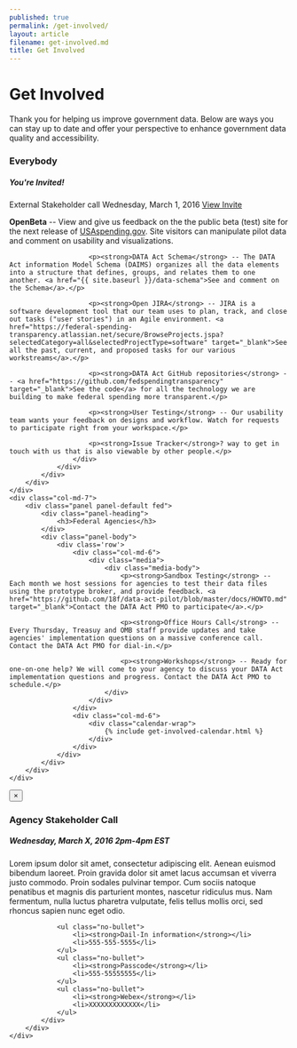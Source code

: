 ```yaml
---
published: true
permalink: /get-involved/
layout: article
filename: get-involved.md
title: Get Involved
---
```


<div class="row">
    <div class="col-md-12">
        <h1>Get Involved</h1>
        <p>Thank you for helping us improve government data. Below are ways you can stay up to date and offer your perspective to enhance government data quality and accessibility.</p>
    </div>
</div>
<div class="row get-involved-wrap">
    <div class="col-md-5">
        <div class="panel panel-default everybody">
            <div class="panel-heading">
                <h3>Everybody</h3>
            </div>
            <div class="panel-body">
                <div class="media">
                    <div class="invite">
                        <span class="glyphicon glyphicon-envelope icon"></span>
                        <h5>You're Invited!</h5>
                        <p>External Stakeholder call Wednesday, March 1, 2016 <a href="#" data-toggle="modal" data-target=".bs-example-modal-sm">View Invite</a></p>
                    </div>
                    <div class="media-body">
                        <p><strong>OpenBeta</strong> -- View and give us feedback on the the public beta (test) site for the next release of <a href="https://openbeta.usaspending.gov/" target="_blank">USAspending.gov</a>. Site visitors can manipulate pilot data and comment on usability and visualizations.</p>

                        <p><strong>DATA Act Schema</strong> -- The DATA Act information Model Schema (DAIMS) organizes all the data elements into a structure that defines, groups, and relates them to one another. <a href="{{ site.baseurl }}/data-schema">See and comment on the Schema</a>.</p>

                        <p><strong>Open JIRA</strong> -- JIRA is a software development tool that our team uses to plan, track, and close out tasks ("user stories") in an Agile environment. <a href="https://federal-spending-transparency.atlassian.net/secure/BrowseProjects.jspa?selectedCategory=all&selectedProjectType=software" target="_blank">See all the past, current, and proposed tasks for our various workstreams</a>.</p>

                        <p><strong>DATA Act GitHub repositories</strong> -- <a href="https://github.com/fedspendingtransparency" target="_blank">See the code</a> for all the technology we are building to make federal spending more transparent.</p>

                        <p><strong>User Testing</strong> -- Our usability team wants your feedback on designs and workflow. Watch for requests to participate right from your workspace.</p>

                        <p><strong>Issue Tracker</strong>? way to get in touch with us that is also viewable by other people.</p>
                    </div>
                </div>
            </div>
        </div>
    </div>
    <div class="col-md-7">
        <div class="panel panel-default fed">
            <div class="panel-heading">
                <h3>Federal Agencies</h3>
            </div>
            <div class="panel-body">
                <div class='row'>
                    <div class="col-md-6">
                        <div class="media">
                            <div class="media-body">
                                <p><strong>Sandbox Testing</strong> -- Each month we host sessions for agencies to test their data files using the prototype broker, and provide feedback. <a href="https://github.com/18f/data-act-pilot/blob/master/docs/HOWTO.md" target="_blank">Contact the DATA Act PMO to participate</a>.</p>

                                <p><strong>Office Hours Call</strong> -- Every Thursday, Treasuy and OMB staff provide updates and take agencies' implementation questions on a massive conference call. Contact the DATA Act PMO for dial-in.</p>

                                <p><strong>Workshops</strong> -- Ready for one-on-one help? We will come to your agency to discuss your DATA Act implementation questions and progress. Contact the DATA Act PMO to schedule.</p>
                            </div>
                        </div>
                    </div>
                    <div class="col-md-6">
                        <div class="calendar-wrap">
                            {% include get-involved-calendar.html %}
                        </div>
                    </div>
                </div>
            </div>
        </div>
    </div>
</div>


<!-- Large modal -->

<div class="modal fade bs-example-modal-sm" tabindex="-1" role="dialog" aria-labelledby="myLargeModalLabel">
    <div class="modal-dialog modal-sm">
        <div class="modal-content">
            <div class="modal-body">
                <button type="button" class="close" data-dismiss="modal" aria-label="Close"><span aria-hidden="true">&times;</span></button>
                <h3>Agency Stakeholder Call</h3>
                <h5>Wednesday, March X, 2016 2pm-4pm EST</h5>
                <p>Lorem ipsum dolor sit amet, consectetur adipiscing elit. Aenean euismod bibendum laoreet. Proin gravida dolor sit amet lacus accumsan et viverra justo commodo. Proin sodales pulvinar tempor. Cum sociis natoque penatibus et magnis dis parturient montes, nascetur ridiculus mus. Nam fermentum, nulla luctus pharetra vulputate, felis tellus mollis orci, sed rhoncus sapien nunc eget odio.</p>

                <ul class="no-bullet">
                    <li><strong>Dail-In information</strong></li>
                    <li>555-555-5555</li>
                </ul>
                <ul class="no-bullet">
                    <li><strong>Passcode</strong></li>
                    <li>555-55555555</li>
                </ul>
                <ul class="no-bullet">
                    <li><strong>Webex</strong></li>
                    <li>XXXXXXXXXXXXX</li>
                </ul>
            </div>
        </div>
    </div>
</div>